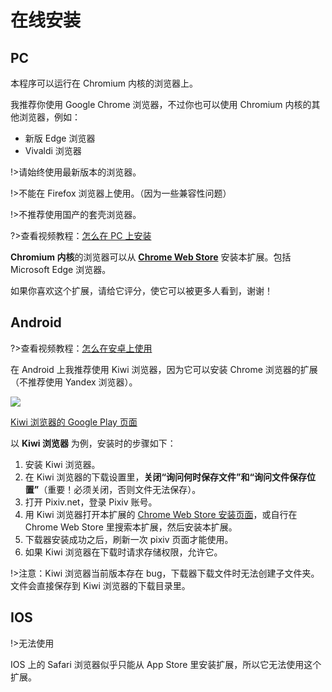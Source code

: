 # 在线安装

## PC

本程序可以运行在 Chromium 内核的浏览器上。

我推荐你使用 Google Chrome 浏览器，不过你也可以使用 Chromium 内核的其他浏览器，例如：

- 新版 Edge 浏览器
- Vivaldi 浏览器

!>请始终使用最新版本的浏览器。

!>不能在 Firefox 浏览器上使用。（因为一些兼容性问题）

!>不推荐使用国产的套壳浏览器。

?>查看视频教程：[怎么在 PC 上安装](https://www.youtube.com/watch?v=Ta7oLbTpT7M&list=PLO2Mj4AiZzWEpN6x_lAG8mzeNyJzd478d&index=2 ':target=_blank')

**Chromium 内核**的浏览器可以从 **[Chrome Web Store](https://chrome.google.com/webstore/detail/powerful-pixiv-downloader/dkndmhgdcmjdmkdonmbgjpijejdcilfh ':target=_blank')** 安装本扩展。包括 Microsoft Edge 浏览器。

如果你喜欢这个扩展，请给它评分，使它可以被更多人看到，谢谢！

## Android

?>查看视频教程：[怎么在安卓上使用](https://www.youtube.com/watch?v=7yaE1zYjlxE&list=PLO2Mj4AiZzWEpN6x_lAG8mzeNyJzd478d&index=5 ':target=_blank')

在 Android 上我推荐使用 Kiwi 浏览器，因为它可以安装 Chrome 浏览器的扩展（不推荐使用 Yandex 浏览器）。

![](./images/20221111_184553.jpg)

[Kiwi 浏览器的 Google Play 页面](https://play.google.com/store/apps/details?id=com.kiwibrowser.browser&hl=en&gl=US)

以 **Kiwi 浏览器** 为例，安装时的步骤如下：

1. 安装 Kiwi 浏览器。
2. 在 Kiwi 浏览器的下载设置里，**关闭“询问何时保存文件”和“询问文件保存位置”**（重要！必须关闭，否则文件无法保存）。
3. 打开 Pixiv.net，登录 Pixiv 账号。
4. 用 Kiwi 浏览器打开本扩展的 [Chrome Web Store 安装页面](https://chrome.google.com/webstore/detail/powerful-pixiv-downloader/dkndmhgdcmjdmkdonmbgjpijejdcilfh ':target=_blank')，或自行在 Chrome Web Store 里搜索本扩展，然后安装本扩展。
5. 下载器安装成功之后，刷新一次 pixiv 页面才能使用。
6. 如果 Kiwi 浏览器在下载时请求存储权限，允许它。

!>注意：Kiwi 浏览器当前版本存在 bug，下载器下载文件时无法创建子文件夹。文件会直接保存到 Kiwi 浏览器的下载目录里。

## IOS

!>无法使用

IOS 上的 Safari 浏览器似乎只能从 App Store 里安装扩展，所以它无法使用这个扩展。
